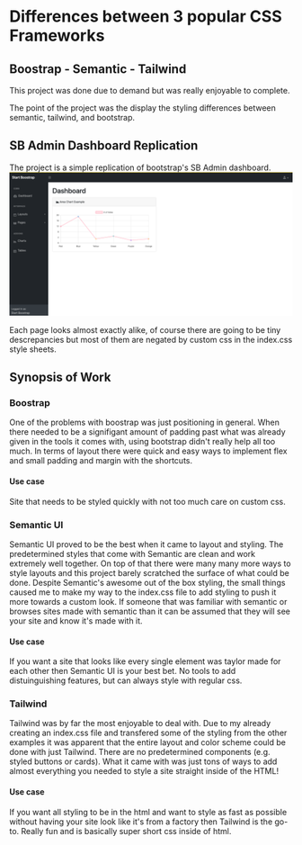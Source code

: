 # Differences between 3 popular CSS Frameworks

## Boostrap - Semantic - Tailwind

This project was done due to demand but was really enjoyable to complete.

The point of the project was the display the styling differences between semantic, tailwind, and bootstrap.

## SB Admin Dashboard Replication

The project is a simple replication of bootstrap's SB Admin dashboard.
![My replication of SB Admin dashboard](https://github.com/Trev-Marshall/Bootstrap-Semantic-Tailwind-Examples/blob/main/images/readme/dashboard.png?raw=true)

Each page looks almost exactly alike, of course there are going to be tiny descrepancies but most of them are negated by custom css in the index.css style sheets.

## Synopsis of Work

### Boostrap

One of the problems with boostrap was just positioning in general. When there needed to be a signifigant amount of padding past what was already given in the tools it comes with, using bootstrap didn't really help all too much. In terms of layout there were quick and easy ways to implement flex and small padding and margin with the shortcuts.

#### Use case

Site that needs to be styled quickly with not too much care on custom css. 

### Semantic UI

Semantic UI proved to be the best when it came to layout and styling. The predetermined styles that come with Semantic are clean and work extremely well together. On top of that there were many many more ways to style layouts and this project barely scratched the surface of what could be done. 
Despite Semantic's awesome out of the box styling, the small things caused me to make my way to the index.css file to add styling to push it more towards a custom look. If someone that was familiar with semantic or browses sites made with semantic than it can be assumed that they will see your site and know it's made with it.

#### Use case

If you want a site that looks like every single element was taylor made for each other then Semantic UI is your best bet. No tools to add distuinguishing features, but can always style with regular css.

### Tailwind

Tailwind was by far the most enjoyable to deal with. Due to my already creating an index.css file and transfered some of the styling from the other examples it was apparent that the entire layout and color scheme could be done with just Tailwind. There are no predetermined components (e.g. styled buttons or cards). What it came with was just tons of ways to add almost everything you needed to style a site straight inside of the HTML!

#### Use case

If you want all styling to be in the html and want to style as fast as possible without having your site look like it's from a factory then Tailwind is the go-to. Really fun and is basically super short css inside of html.
